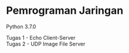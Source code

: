 # Pemrograman Jaringan
Python 3.7.0

Tugas 1 - Echo Client-Server  
Tugas 2 - UDP Image File Server

